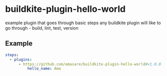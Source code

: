 # buildkite-plugin-hello-world
example plugin that goes through basic steps any buildkite plugin will like to go through - build, lint, test, version

## Example

```yml
steps:
  - plugins:
      - https://github.com/amasare/buildkite-plugin-hello-world#v1.0.0:
          hello_name: Ama
```